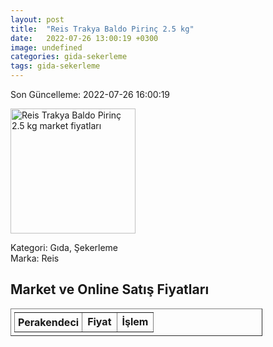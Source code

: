 ```yaml
---
layout: post
title:  "Reis Trakya Baldo Pirinç 2.5 kg"
date:   2022-07-26 13:00:19 +0300
image: undefined
categories: gida-sekerleme
tags: gida-sekerleme
---
```


Son Güncelleme: 2022-07-26 16:00:19

<img src="undefined" width="200" alt="Reis Trakya Baldo Pirinç 2.5 kg market fiyatları" />

Kategori: Gıda, Şekerleme
<br />
Marka: Reis

<h2>Market ve Online Satış Fiyatları</h2>

<table border="1" style="padding: 5px;width:80%;">
  <tr>
    <td style="padding: 5px;"><strong>Perakendeci</strong></td>
    <td><strong>Fiyat</strong></td>
    <td><strong>İşlem</strong></td>
  </tr>
  
</table>
